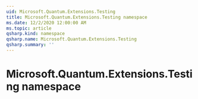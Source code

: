 ```yaml
---
uid: Microsoft.Quantum.Extensions.Testing
title: Microsoft.Quantum.Extensions.Testing namespace
ms.date: 12/2/2020 12:00:00 AM
ms.topic: article
qsharp.kind: namespace
qsharp.name: Microsoft.Quantum.Extensions.Testing
qsharp.summary: ''
---
```


# Microsoft.Quantum.Extensions.Testing namespace



